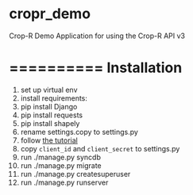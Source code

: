 cropr_demo
==========

Crop-R Demo Application for using the Crop-R API v3

==========
Installation
==========

1. set up virtual env
2. install requirements:
  1. pip install Django
  2. pip install requests
  3. pip install shapely
3. rename settings.copy to settings.py
4. follow <a href="https://www.crop-r.com/apps/cropletdeveloper/tutorial/">the tutorial</a>
5. copy `client_id` and `client_secret` to settings.py
6. run ./manage.py syncdb
7. run ./manage.py migrate
8. run ./manage.py createsuperuser
9. run ./manage.py runserver
